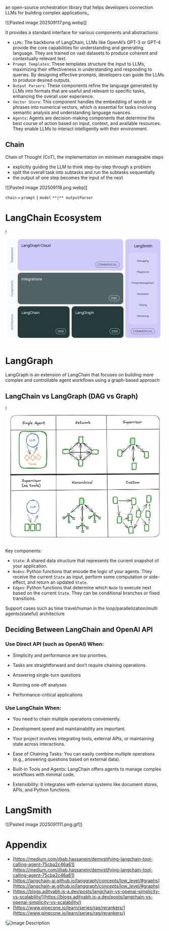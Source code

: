 an open-source orchestration library that helps developers connection LLMs for building complex applications_

![[Pasted image 202509117.png.webp]]


It provides a standard interface for various components and abstractions:  

- `LLMs`: The backbone of LangChain, LLMs like OpenAI’s GPT-3 or GPT-4 provide the core capabilities for understanding and generating language. They are trained on vast datasets to produce coherent and contextually relevant text.
- `Prompt Templates`: These templates structure the input to LLMs, maximizing their effectiveness in understanding and responding to queries. By designing effective prompts, developers can guide the LLMs to produce desired outputs.
- `Output Parsers`: These components refine the language generated by LLMs into formats that are useful and relevant to specific tasks, enhancing the overall user experience.
- `Vector Store`: This component handles the embedding of words or phrases into numerical vectors, which is essential for tasks involving semantic analysis and understanding language nuances.
- `Agents`**:** Agents are decision-making components that determine the best course of action based on input, context, and available resources. They enable LLMs to interact intelligently with their environment.

## Chain

Chain of Thought (CoT), the implementation on minimum manageable steps  

- explicitly guiding the LLM to think step-by-step through a problem
- split the overall task into subtasks and run the subtasks sequentially
- the output of one step becomes the input of the next


![[Pasted image 202509118.png.webp]]


`chain` `=` `prompt` **`|`** `model` `**|** outputParser`  

# LangChain Ecosystem


!![Image Description](/images/Pasted%20image%20202509119.png.png)

# LangGraph

LangGraph is an extension of LangChain that focuses on building more complex and controllable agent workflows using a graph-based approach  

## LangChain vs LangGraph (DAG vs Graph)

!![Image Description](/images/Pasted%20image%202025091110.png.png)

Key components:  

- `State`: A shared data structure that represents the current snapshot of your application.
- `Nodes`: Python functions that encode the logic of your agents. They receive the current `State` as input, perform some computation or side-effect, and return an updated `State`.
- `Edges`: Python functions that determine which `Node` to execute next based on the current `State`. They can be conditional branches or fixed transitions.

  
Support cases such as time travel/human in the loop/parallelization/multi agents(stateful) architecture  

## Deciding Between LangChain and OpenAI API

### Use Direct API (such as OpenAI) When:

- Simplicity and performance are top priorities.
- Tasks are straightforward and don’t require chaining operations.

- Answering single-turn questions
- Running one-off analyses
- Performance-critical applications

### Use LangChain When:

- You need to chain multiple operations conveniently.
- Development speed and maintainability are important.
- Your project involves integrating tools, external APIs, or maintaining state across interactions.

- Ease of Chaining Tasks: You can easily combine multiple operations (e.g., answering questions based on external data).
- Built-in Tools and Agents: LangChain offers agents to manage complex workflows with minimal code.
- Extensibility: It integrates with external systems like document stores, APIs, and Python functions.

# LangSmith


![[Pasted image 2025091111.png.gif]]

# Appendix

- [https://medium.com/@ab.hassanein/demystifying-langchain-tool-calling-agent-75cba2c46a61](https://medium.com/@ab.hassanein/demystifying-langchain-tool-calling-agent-75cba2c46a61)
- [https://langchain-ai.github.io/langgraph/concepts/low_level/#graphs](https://langchain-ai.github.io/langgraph/concepts/low_level/#graphs)
- [https://blogs.adityabh.is-a.dev/posts/langchain-vs-openai-simplicity-vs-scalability/](https://blogs.adityabh.is-a.dev/posts/langchain-vs-openai-simplicity-vs-scalability/)
- [https://www.pinecone.io/learn/series/rag/rerankers/](https://www.pinecone.io/learn/series/rag/rerankers/)

!![Image Description](/images/Pasted%20image%202025091112.png)